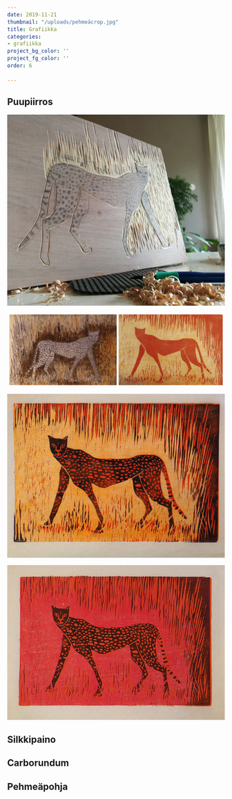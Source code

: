 ```yaml
---
date: 2019-11-21
thumbnail: "/uploads/pehmeäcrop.jpg"
title: Grafiikka
categories:
- grafiikka
project_bg_color: ''
project_fg_color: ''
order: 6

---
```

## Puupiirros

![](/uploads/veisto_pieni.jpg)

![](/uploads/gepardikollaasi.jpg)

![](/uploads/gepardikeltpieni.jpg)

![](/uploads/geppunpieni.jpg)

## Silkkipaino

## Carborundum

## Pehmeäpohja